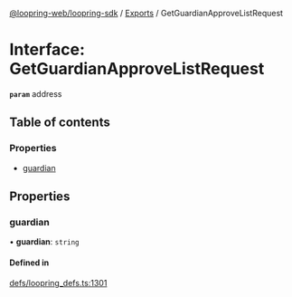 [@loopring-web/loopring-sdk](../README.md) / [Exports](../modules.md) / GetGuardianApproveListRequest

# Interface: GetGuardianApproveListRequest

**`param`** address

## Table of contents

### Properties

- [guardian](GetGuardianApproveListRequest.md#guardian)

## Properties

### guardian

• **guardian**: `string`

#### Defined in

[defs/loopring_defs.ts:1301](https://github.com/Loopring/loopring_sdk/blob/6d0be7c/src/defs/loopring_defs.ts#L1301)
